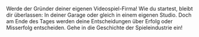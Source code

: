 Werde der Gründer deiner eigenen Videospiel-Firma!
Wie du startest, bleibt dir überlassen: In deiner Garage oder gleich in einem eigenen Studio. Doch am Ende des Tages werden deine Entscheidungen über Erfolg oder Misserfolg entscheiden. 
Gehe in die Geschichte der Spieleindustrie ein!
